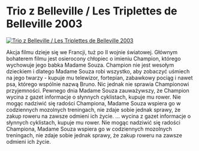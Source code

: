 Trio z Belleville / Les Triplettes de Belleville 2003 
=============
[![Trio z Belleville / Les Triplettes de Belleville 2003 ](http://vidos.pl/images/player.gif)](http://vidos.pl/trio-z-belleville-les-triplettes-de-belleville-2003)

 Akcja filmu dzieje się we Francji, tuż po II wojnie światowej. Głównym bohaterem filmu jest osierocony chłopiec o imieniu Champion, którego wychowuje jego babka Madame Souza. Champion nie jest wesołym dzieckiem i dlatego Madame Souza robi wszystko, aby zobaczyć uśmiech na jego twarzy - kupuje mu telewizor, fortepian, zabawkowy pociąg i nawet psa, którego wspólnie nazwą Bruno. Nic jednak nie sprawia Championowi przyjemności. Pewnego dnia Madame Souza zauważywszy, że Champion wycina z gazet informacje o słynnych cyklistach, kupuje mu rower. Nie mogąc nadziwić się radości Championa, Madame Souza wspiera go w codziennych mozolnych treningach, nie zdaje sobie jednak sprawy, że zakup roweru na zawsze odmieni ich życie.   ... wycina z gazet informacje o słynnych cyklistach, kupuje mu rower. Nie mogąc nadziwić się radości Championa, Madame Souza wspiera go w codziennych mozolnych treningach, nie zdaje sobie jednak sprawy, że zakup roweru na zawsze odmieni ich życie.
